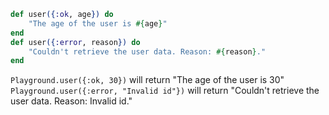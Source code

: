 ```elixir
def user({:ok, age}) do
    "The age of the user is #{age}"
end
def user({:error, reason}) do
    "Couldn't retrieve the user data. Reason: #{reason}."
end
```
`Playground.user({:ok, 30})` will return "The age of the user is 30"  
`Playground.user({:error, "Invalid id"})` will return "Couldn't retrieve the user data. Reason: Invalid id."